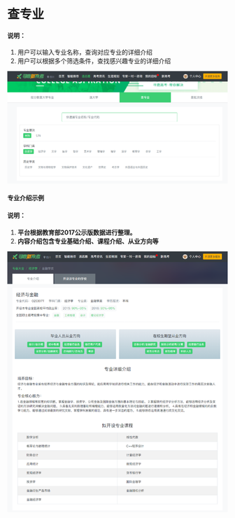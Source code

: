 # 查专业

#### 说明：

1. 用户可以输入专业名称，查询对应专业的详细介绍
2. 用户可以根据多个筛选条件，查找感兴趣专业的详细介绍

![](../.gitbook/assets/20.png)

#### 专业介绍示例

#### 说明：

1. **平台根据教育部2017公示版数据进行整理。** 
2. **内容介绍包含专业基础介绍、课程介绍、从业方向等**

![](../.gitbook/assets/17%20%281%29.png)

#### 



